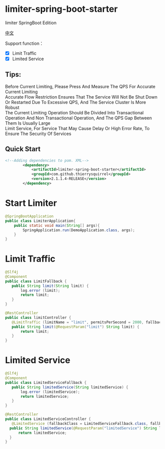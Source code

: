 #   limiter-spring-boot-starter

limiter SpringBoot  Edition

[中文](./README_zh_CN.md)

Support function：
- [x] Limit Traffic
- [x] Limited Service

## Tips:
  Before Current Limiting, Please Press And Measure The QPS For Accurate Current Limiting  
  Accurate Flow Restriction Ensures That The Service Will Not Be Shut Down Or Restarted Due To Excessive QPS, And The Service Cluster Is More Robust  
  The Current Limiting Operation Should Be Divided Into Transactional Operation And Non Transactional Operation, And The QPS Gap Between Them Is Usually Large  
  Limit Service, For Service That May Cause Delay Or High Error Rate, To Ensure The Security Of Services  
      
##  Quick Start

```xml
<!--Adding dependencies to pom. XML-->
        <dependency>
            <artifactId>limiter-spring-boot-starter</artifactId>
            <groupId>com.github.thierrysquirrel</groupId>
            <version>2.1.1.4-RELEASE</version>
        </dependency>
```

#   Start Limiter

 ```java
 @SpringBootApplication
 public class LimiterApplication{
     public static void main(String[] args){
         SpringApplication.run(DemoApplication.class, args);
     }  
 }
 ```
 
 #  Limit Traffic
 
 ```java
@Slf4j
@Component
public class LimitFallback {
    public String limit(String limit) {
        log.error (limit);
        return limit;
    }
}

 @RestController
 public class limitController {
    @LimitTraffic (limitName = "limit", permitsPerSecond = 2000, fallbackClass = LimitFallback.class, fallbackMethod = "limit")
 	public String limit(@RequestParam("limit") String limit) {
 		return limit;
 	}
 }
 ```

 #  Limited Service
 
  ```java
 @Slf4j
 @Component
 public class LimitedServiceFallback {
     public String limitedService(String limitedService) {
         log.error (limitedService);
         return limitedService;
     }
 }
 
  @RestController
  public class LimitedServiceController {
     @LimitedService (fallbackClass = LimitedServiceFallback.class, fallbackMethod = "limitedService")
  	public String limitedService(@RequestParam("limitedService") String limitedService) {
  		return limitedService;
  	}
  }
  ```
  

  

